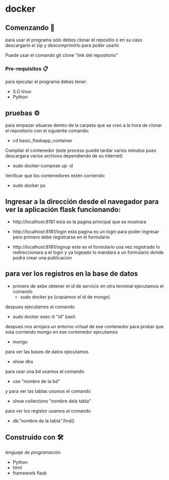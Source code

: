 # docker

 ## Comenzando 🚀
 para usar el programa solo debes clonar el repositio o en su caso descargarlo el zip y descomprimirlo para poder usarlo
 
 Puede usar el comando git clone "link del repositorio"
 
 ### Pre-requisitos 📋
 para ejecutar el programa debes tener:
 * S.O linux  
 * Python
 
      
## pruebas ⚙️
 para empezar situarse dentro de la carpeta que se creo a la hora de clonar el repositorio con el siguiente comando:
 - cd basic_flaskapp_container
 
 Compilar el contenedor (este proceso puede tardar varios minutos pues descargara varios archivos dependiendo de su internet)
- sudo docker-compose up -d

Verificar que los contenedores estén corriendo:
- sudo docker ps

## Ingresar a la dirección desde el navegador para ver la aplicación flask funcionando:
- http://localhost:8181
 esta es la pagina principal que se mostrara

- http://localhost:8181/login
 esta pagina es un login para poder ingresar pero primero debe registrarse en el formulario
 
- http://localhost:8181/signup
este es el formulario una vez registrado lo redireccionara a el login y ya logeado lo mandara a un formulario donde podra crear una publicacion

## para ver los registros en la base de datos
* primero de sebe obtener el id de servicio en otra terminal ejecutamos el comando 
  - sudo docker ps (copiamos el id de mongo)
  
 despues ejecutamos el comando
  - sudo docker exec-it "id" bash
 
 despues nos arrojara un entorno virtual de ese contenedor para probar que esta corriendo mongo en ese contenedor ejecutamos
  - mongo
  
 para ver las bases de datos ejecutamos 
  - show dbs
  
 para usar una bd usamos el comando
  - use "nombre de la bd"
 
 y para ver las tablas ussmos el comando
  - show collections "nombre dela tabla"
 
 para ver los registor usamos el comando
  - db."nombre de la tabla".find()





## Construido con 🛠️

_lenguaje de programación_

* Python
* html
* framework flask
